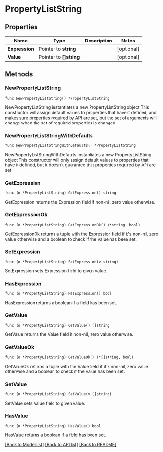 # PropertyListString

## Properties

Name | Type | Description | Notes
------------ | ------------- | ------------- | -------------
**Expression** | Pointer to **string** |  | [optional] 
**Value** | Pointer to **[]string** |  | [optional] 

## Methods

### NewPropertyListString

`func NewPropertyListString() *PropertyListString`

NewPropertyListString instantiates a new PropertyListString object
This constructor will assign default values to properties that have it defined,
and makes sure properties required by API are set, but the set of arguments
will change when the set of required properties is changed

### NewPropertyListStringWithDefaults

`func NewPropertyListStringWithDefaults() *PropertyListString`

NewPropertyListStringWithDefaults instantiates a new PropertyListString object
This constructor will only assign default values to properties that have it defined,
but it doesn't guarantee that properties required by API are set

### GetExpression

`func (o *PropertyListString) GetExpression() string`

GetExpression returns the Expression field if non-nil, zero value otherwise.

### GetExpressionOk

`func (o *PropertyListString) GetExpressionOk() (*string, bool)`

GetExpressionOk returns a tuple with the Expression field if it's non-nil, zero value otherwise
and a boolean to check if the value has been set.

### SetExpression

`func (o *PropertyListString) SetExpression(v string)`

SetExpression sets Expression field to given value.

### HasExpression

`func (o *PropertyListString) HasExpression() bool`

HasExpression returns a boolean if a field has been set.

### GetValue

`func (o *PropertyListString) GetValue() []string`

GetValue returns the Value field if non-nil, zero value otherwise.

### GetValueOk

`func (o *PropertyListString) GetValueOk() (*[]string, bool)`

GetValueOk returns a tuple with the Value field if it's non-nil, zero value otherwise
and a boolean to check if the value has been set.

### SetValue

`func (o *PropertyListString) SetValue(v []string)`

SetValue sets Value field to given value.

### HasValue

`func (o *PropertyListString) HasValue() bool`

HasValue returns a boolean if a field has been set.


[[Back to Model list]](../README.md#documentation-for-models) [[Back to API list]](../README.md#documentation-for-api-endpoints) [[Back to README]](../README.md)


